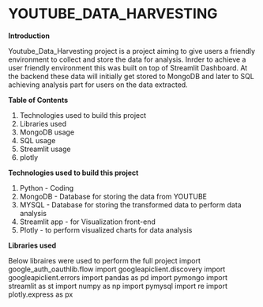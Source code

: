 # **YOUTUBE_DATA_HARVESTING**

**Introduction**

Youtube_Data_Harvesting project is a project aiming to give users a friendly environment to collect and store the data for analysis. Inrder to achieve a user friendly environment this was built on top of Streamlit Dashboard. At the backend these data will initially get stored to MongoDB and later to SQL achieving analysis part for users on the data extracted.


**Table of Contents**
   1.  Technologies used to build this project
   2.  Libraries used
   3.  MongoDB usage
   4.  SQL usage
   5.  Streamlit usage
   6.  plotly 


**Technologies used to build this project**
  1. Python - Coding
  2. MongoDB - Database for storing the data from YOUTUBE
  3. MYSQL - Database for storing the transformed data to perform data analysis
  4. Streamlit app - for Visualization front-end
  5. Plotly - to perform visualized charts for data analysis


**Libraries used**

Below libraires were used to perform the full project
import google_auth_oauthlib.flow
import googleapiclient.discovery
import googleapiclient.errors
import pandas as pd
import pymongo
import streamlit as st 
import numpy as np
import pymysql
import re
import plotly.express as px 




